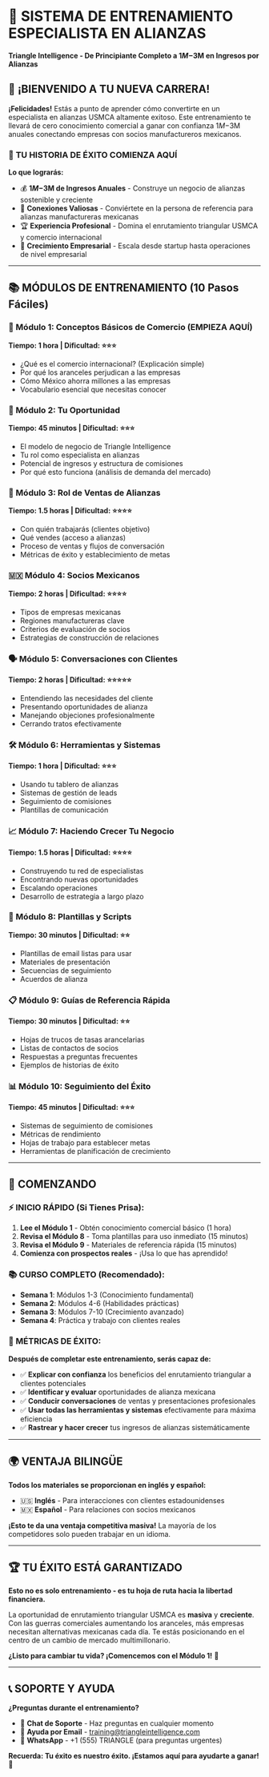 # 🎯 SISTEMA DE ENTRENAMIENTO ESPECIALISTA EN ALIANZAS
**Triangle Intelligence - De Principiante Completo a $1M-$3M en Ingresos por Alianzas**

## 👋 ¡BIENVENIDO A TU NUEVA CARRERA!

**¡Felicidades!** Estás a punto de aprender cómo convertirte en un especialista en alianzas USMCA altamente exitoso. Este entrenamiento te llevará de cero conocimiento comercial a ganar con confianza $1M-$3M anuales conectando empresas con socios manufactureros mexicanos.

### 🌟 **TU HISTORIA DE ÉXITO COMIENZA AQUÍ**

**Lo que lograrás:**
- 💰 **$1M-$3M de Ingresos Anuales** - Construye un negocio de alianzas sostenible y creciente
- 🤝 **Conexiones Valiosas** - Conviértete en la persona de referencia para alianzas manufactureras mexicanas
- 🏆 **Experiencia Profesional** - Domina el enrutamiento triangular USMCA y comercio internacional
- 🚀 **Crecimiento Empresarial** - Escala desde startup hasta operaciones de nivel empresarial

---

## 📚 MÓDULOS DE ENTRENAMIENTO (10 Pasos Fáciles)

### **📖 Módulo 1: Conceptos Básicos de Comercio (EMPIEZA AQUÍ)**
**Tiempo: 1 hora | Dificultad: ⭐⭐⭐**
- ¿Qué es el comercio internacional? (Explicación simple)
- Por qué los aranceles perjudican a las empresas
- Cómo México ahorra millones a las empresas
- Vocabulario esencial que necesitas conocer

### **🎯 Módulo 2: Tu Oportunidad**
**Tiempo: 45 minutos | Dificultad: ⭐⭐⭐**
- El modelo de negocio de Triangle Intelligence
- Tu rol como especialista en alianzas
- Potencial de ingresos y estructura de comisiones
- Por qué esto funciona (análisis de demanda del mercado)

### **💼 Módulo 3: Rol de Ventas de Alianzas**
**Tiempo: 1.5 horas | Dificultad: ⭐⭐⭐⭐**
- Con quién trabajarás (clientes objetivo)
- Qué vendes (acceso a alianzas)
- Proceso de ventas y flujos de conversación
- Métricas de éxito y establecimiento de metas

### **🇲🇽 Módulo 4: Socios Mexicanos**
**Tiempo: 2 horas | Dificultad: ⭐⭐⭐⭐**
- Tipos de empresas mexicanas
- Regiones manufactureras clave
- Criterios de evaluación de socios
- Estrategias de construcción de relaciones

### **🗣️ Módulo 5: Conversaciones con Clientes**
**Tiempo: 2 horas | Dificultad: ⭐⭐⭐⭐⭐**
- Entendiendo las necesidades del cliente
- Presentando oportunidades de alianza
- Manejando objeciones profesionalmente
- Cerrando tratos efectivamente

### **🛠️ Módulo 6: Herramientas y Sistemas**
**Tiempo: 1 hora | Dificultad: ⭐⭐⭐**
- Usando tu tablero de alianzas
- Sistemas de gestión de leads
- Seguimiento de comisiones
- Plantillas de comunicación

### **📈 Módulo 7: Haciendo Crecer Tu Negocio**
**Tiempo: 1.5 horas | Dificultad: ⭐⭐⭐⭐**
- Construyendo tu red de especialistas
- Encontrando nuevas oportunidades
- Escalando operaciones
- Desarrollo de estrategia a largo plazo

### **📝 Módulo 8: Plantillas y Scripts**
**Tiempo: 30 minutos | Dificultad: ⭐⭐**
- Plantillas de email listas para usar
- Materiales de presentación
- Secuencias de seguimiento
- Acuerdos de alianza

### **📋 Módulo 9: Guías de Referencia Rápida**
**Tiempo: 30 minutos | Dificultad: ⭐⭐**
- Hojas de trucos de tasas arancelarias
- Listas de contactos de socios
- Respuestas a preguntas frecuentes
- Ejemplos de historias de éxito

### **📊 Módulo 10: Seguimiento del Éxito**
**Tiempo: 45 minutos | Dificultad: ⭐⭐⭐**
- Sistemas de seguimiento de comisiones
- Métricas de rendimiento
- Hojas de trabajo para establecer metas
- Herramientas de planificación de crecimiento

---

## 🏁 **COMENZANDO**

### **⚡ INICIO RÁPIDO (Si Tienes Prisa):**
1. **Lee el Módulo 1** - Obtén conocimiento comercial básico (1 hora)
2. **Revisa el Módulo 8** - Toma plantillas para uso inmediato (15 minutos)
3. **Revisa el Módulo 9** - Materiales de referencia rápida (15 minutos)
4. **Comienza con prospectos reales** - ¡Usa lo que has aprendido!

### **📚 CURSO COMPLETO (Recomendado):**
- **Semana 1**: Módulos 1-3 (Conocimiento fundamental)
- **Semana 2**: Módulos 4-6 (Habilidades prácticas)
- **Semana 3**: Módulos 7-10 (Crecimiento avanzado)
- **Semana 4**: Práctica y trabajo con clientes reales

### **🎯 MÉTRICAS DE ÉXITO:**

**Después de completar este entrenamiento, serás capaz de:**
- ✅ **Explicar con confianza** los beneficios del enrutamiento triangular a clientes potenciales
- ✅ **Identificar y evaluar** oportunidades de alianza mexicana
- ✅ **Conducir conversaciones** de ventas y presentaciones profesionales
- ✅ **Usar todas las herramientas y sistemas** efectivamente para máxima eficiencia
- ✅ **Rastrear y hacer crecer** tus ingresos de alianzas sistemáticamente

---

## 🌍 **VENTAJA BILINGÜE**

**Todos los materiales se proporcionan en inglés y español:**
- 🇺🇸 **Inglés** - Para interacciones con clientes estadounidenses
- 🇲🇽 **Español** - Para relaciones con socios mexicanos

**¡Esto te da una ventaja competitiva masiva!** La mayoría de los competidores solo pueden trabajar en un idioma.

---

## 🏆 **TU ÉXITO ESTÁ GARANTIZADO**

**Esto no es solo entrenamiento - es tu hoja de ruta hacia la libertad financiera.**

La oportunidad de enrutamiento triangular USMCA es **masiva** y **creciente**. Con las guerras comerciales aumentando los aranceles, más empresas necesitan alternativas mexicanas cada día. Te estás posicionando en el centro de un cambio de mercado multimillonario.

**¿Listo para cambiar tu vida? ¡Comencemos con el Módulo 1!** 🚀

---

## 📞 **SOPORTE Y AYUDA**

**¿Preguntas durante el entrenamiento?**
- 💬 **Chat de Soporte** - Haz preguntas en cualquier momento
- 📧 **Ayuda por Email** - training@triangleintelligence.com
- 📱 **WhatsApp** - +1 (555) TRIANGLE (para preguntas urgentes)

**Recuerda: Tu éxito es nuestro éxito. ¡Estamos aquí para ayudarte a ganar!** 💪